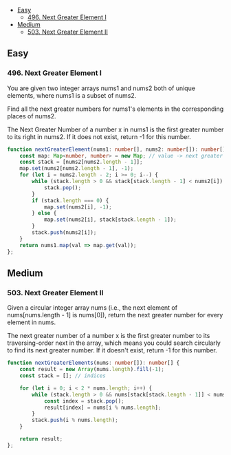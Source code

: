 - [Easy](#easy)
  - [496. Next Greater Element I](#496-next-greater-element-i)
- [Medium](#medium)
  - [503. Next Greater Element II](#503-next-greater-element-ii)
## Easy

### 496. Next Greater Element I

You are given two integer arrays nums1 and nums2 both of unique elements, where nums1 is a subset of nums2.

Find all the next greater numbers for nums1's elements in the corresponding places of nums2.

The Next Greater Number of a number x in nums1 is the first greater number to its right in nums2. If it does not exist, return -1 for this number.

```ts
function nextGreaterElement(nums1: number[], nums2: number[]): number[] {
    const map: Map<number, number> = new Map; // value -> next greater value
    const stack = [nums2[nums2.length - 1]];
    map.set(nums2[nums2.length - 1], -1);
    for (let i = nums2.length - 2; i >= 0; i--) {
        while (stack.length > 0 && stack[stack.length - 1] < nums2[i]) {
            stack.pop();
        }
        if (stack.length === 0) {
            map.set(nums2[i], -1);
        } else {
            map.set(nums2[i], stack[stack.length - 1]);
        }
        stack.push(nums2[i]);
    }
    return nums1.map(val => map.get(val));
};
```

## Medium

### 503. Next Greater Element II

Given a circular integer array nums (i.e., the next element of nums[nums.length - 1] is nums[0]), return the next greater number for every element in nums.

The next greater number of a number x is the first greater number to its traversing-order next in the array, which means you could search circularly to find its next greater number. If it doesn't exist, return -1 for this number.

```ts
function nextGreaterElements(nums: number[]): number[] {
    const result = new Array(nums.length).fill(-1);
    const stack = []; // indices

    for (let i = 0; i < 2 * nums.length; i++) {
        while (stack.length > 0 && nums[stack[stack.length - 1]] < nums[i % nums.length]) {
            const index = stack.pop();
            result[index] = nums[i % nums.length];
        }
        stack.push(i % nums.length);
    }

    return result;
};
```